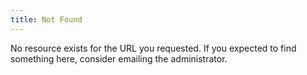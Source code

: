 ```yaml
---
title: Not Found
---
```


No resource exists for the URL you requested. If you expected to find
something here, consider emailing the administrator.
